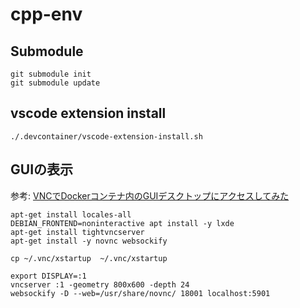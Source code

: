 # cpp-env

## Submodule

```
git submodule init
git submodule update
```

## vscode extension install 

```
./.devcontainer/vscode-extension-install.sh 
```

## GUIの表示

参考: [VNCでDockerコンテナ内のGUIデスクトップにアクセスしてみた](https://kamino.hatenablog.com/entry/docker_vnc)

```
apt-get install locales-all
DEBIAN_FRONTEND=noninteractive apt install -y lxde
apt-get install tightvncserver
apt-get install -y novnc websockify

cp ~/.vnc/xstartup  ~/.vnc/xstartup
```

```
export DISPLAY=:1
vncserver :1 -geometry 800x600 -depth 24
websockify -D --web=/usr/share/novnc/ 18001 localhost:5901
```